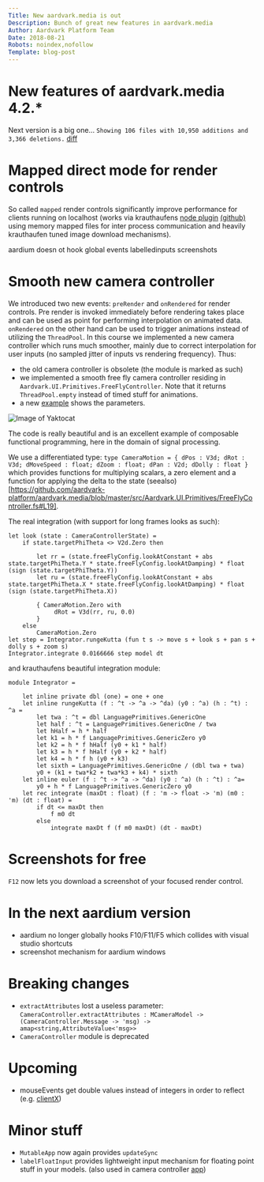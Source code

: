 ```yaml
---
Title: New aardvark.media is out
Description: Bunch of great new features in aardvark.media
Author: Aardvark Platform Team
Date: 2018-08-21
Robots: noindex,nofollow
Template: blog-post
---
```

# New features of aardvark.media 4.2.*

Next version is a big one... `Showing 106 files with 10,950 additions and 3,366 deletions.` [diff](https://github.com/aardvark-platform/aardvark.media/commit/6caf11966e0e24d51cfd043d5ea0b8b862281ddc)

# Mapped direct mode for render controls

So called `mapped` render controls significantly improve performance for clients running on localhost (works via krauthaufens [node plugin](https://www.npmjs.com/package/node-shared-mem)  [(github)](https://github.com/aardvark-platform/node-shared-mem) using memory mapped files for
inter process communication and heavily krauthaufen tuned image download mechanisms).

aardium doesn ot hook global events
labelledinputs
screenshots

# Smooth new camera controller

We introduced two new events: `preRender` and `onRendered` for render controls. Pre render is invoked immediately before rendering takes place
and can be used as point for performing interpolation on animated data. `onRendered` on the other hand can be used to trigger animations instead
of utilizing the `ThreadPool`. 
In this course we implemented a new camera controller which runs much smoother, mainly due to correct interpolation for user inputs (no sampled jitter of inputs vs
rendering frequency). Thus: 
 - the old camera controller is obsolete (the module is marked as such)
 - we implemented a smooth free fly camera controller residing in `Aardvark.UI.Primitives.FreeFlyController`. Note that it returns `ThreadPool.empty` instead of timed stuff
 for animations.
 - a new [example](https://github.com/aardvark-platform/aardvark.media/blob/master/src/Examples%20(dotnetcore)/18%20-%20CameraControllerSettings/App.fs) shows the parameters. 

 ![Image of Yaktocat](%base_url%/assets/newCameraController.png)
 
 The code is really beautiful and is an excellent example of composable functional programming, here in the domain of signal processing.

 We use a differentiated type: `type CameraMotion = { dPos : V3d; dRot : V3d; dMoveSpeed : float; dZoom : float; dPan : V2d; dDolly : float }` which provides functions for multiplying scalars, a zero element and a function for applying the delta to the state (seealso)[https://github.com/aardvark-platform/aardvark.media/blob/master/src/Aardvark.UI.Primitives/FreeFlyController.fs#L19].

The real integration (with support for long frames looks as such):
``` 
let look (state : CameraControllerState) =
    if state.targetPhiTheta <> V2d.Zero then
                    
        let rr = (state.freeFlyConfig.lookAtConstant + abs state.targetPhiTheta.Y * state.freeFlyConfig.lookAtDamping) * float (sign (state.targetPhiTheta.Y))
        let ru = (state.freeFlyConfig.lookAtConstant + abs state.targetPhiTheta.X * state.freeFlyConfig.lookAtDamping) * float (sign (state.targetPhiTheta.X))

        { CameraMotion.Zero with
             dRot = V3d(rr, ru, 0.0)
        }
    else
        CameraMotion.Zero
let step = Integrator.rungeKutta (fun t s -> move s + look s + pan s + dolly s + zoom s)
Integrator.integrate 0.0166666 step model dt
```

and krauthaufens beautiful integration module:
```
module Integrator = 

    let inline private dbl (one) = one + one    
    let inline rungeKutta (f : ^t -> ^a -> ^da) (y0 : ^a) (h : ^t) : ^a =
        let twa : ^t = dbl LanguagePrimitives.GenericOne
        let half : ^t = LanguagePrimitives.GenericOne / twa
        let hHalf = h * half    
        let k1 = h * f LanguagePrimitives.GenericZero y0
        let k2 = h * f hHalf (y0 + k1 * half)
        let k3 = h * f hHalf (y0 + k2 * half)
        let k4 = h * f h (y0 + k3)
        let sixth = LanguagePrimitives.GenericOne / (dbl twa + twa)
        y0 + (k1 + twa*k2 + twa*k3 + k4) * sixth    
    let inline euler (f : ^t -> ^a -> ^da) (y0 : ^a) (h : ^t) : ^a=
        y0 + h * f LanguagePrimitives.GenericZero y0    
    let rec integrate (maxDt : float) (f : 'm -> float -> 'm) (m0 : 'm) (dt : float) =
        if dt <= maxDt then
            f m0 dt
        else
            integrate maxDt f (f m0 maxDt) (dt - maxDt) 
```

# Screenshots for free

`F12` now lets you download a screenshot of your focused render control.

# In the next aardium version

- aardium no longer globally hooks F10/F11/F5 which collides with visual studio shortcuts
- screenshot mechanism for aardium windows

# Breaking changes 

- `extractAttributes` lost a useless parameter: `CameraController.extractAttributes : MCameraModel -> (CameraController.Message -> 'msg) -> amap<string,AttributeValue<'msg>>`
- `CameraController` module is deprecated


# Upcoming

- mouseEvents get double values instead of integers in order to reflect (e.g. [clientX](https://developer.mozilla.org/en-US/docs/Web/API/MouseEvent/clientX))

# Minor stuff

- `MutableApp` now again provides `updateSync`
- `labelFloatInput` provides lightweight input mechanism for floating point stuff in your models. (also used in camera controller [app](https://github.com/aardvark-platform/aardvark.media/blob/master/src/Examples%20(dotnetcore)/18%20-%20CameraControllerSettings/App.fs#L72))